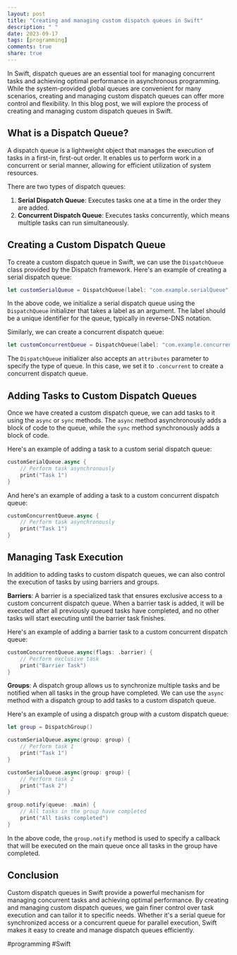 ```yaml
---
layout: post
title: "Creating and managing custom dispatch queues in Swift"
description: " "
date: 2023-09-17
tags: [programming]
comments: true
share: true
---
```


In Swift, dispatch queues are an essential tool for managing concurrent tasks and achieving optimal performance in asynchronous programming. While the system-provided global queues are convenient for many scenarios, creating and managing custom dispatch queues can offer more control and flexibility. In this blog post, we will explore the process of creating and managing custom dispatch queues in Swift.

## What is a Dispatch Queue?

A dispatch queue is a lightweight object that manages the execution of tasks in a first-in, first-out order. It enables us to perform work in a concurrent or serial manner, allowing for efficient utilization of system resources.

There are two types of dispatch queues:

1. **Serial Dispatch Queue**: Executes tasks one at a time in the order they are added.
2. **Concurrent Dispatch Queue**: Executes tasks concurrently, which means multiple tasks can run simultaneously.

## Creating a Custom Dispatch Queue

To create a custom dispatch queue in Swift, we can use the `DispatchQueue` class provided by the Dispatch framework. Here's an example of creating a serial dispatch queue:

```swift
let customSerialQueue = DispatchQueue(label: "com.example.serialQueue")
```

In the above code, we initialize a serial dispatch queue using the `DispatchQueue` initializer that takes a label as an argument. The label should be a unique identifier for the queue, typically in reverse-DNS notation.

Similarly, we can create a concurrent dispatch queue:

```swift
let customConcurrentQueue = DispatchQueue(label: "com.example.concurrentQueue", attributes: .concurrent)
```

The `DispatchQueue` initializer also accepts an `attributes` parameter to specify the type of queue. In this case, we set it to `.concurrent` to create a concurrent dispatch queue.

## Adding Tasks to Custom Dispatch Queues

Once we have created a custom dispatch queue, we can add tasks to it using the `async` or `sync` methods. The `async` method asynchronously adds a block of code to the queue, while the `sync` method synchronously adds a block of code.

Here's an example of adding a task to a custom serial dispatch queue:

```swift
customSerialQueue.async {
    // Perform task asynchronously
    print("Task 1")
}
```

And here's an example of adding a task to a custom concurrent dispatch queue:

```swift
customConcurrentQueue.async {
    // Perform task asynchronously
    print("Task 1")
}
```

## Managing Task Execution

In addition to adding tasks to custom dispatch queues, we can also control the execution of tasks by using barriers and groups.

**Barriers**: A barrier is a specialized task that ensures exclusive access to a custom concurrent dispatch queue. When a barrier task is added, it will be executed after all previously queued tasks have completed, and no other tasks will start executing until the barrier task finishes.

Here's an example of adding a barrier task to a custom concurrent dispatch queue:

```swift
customConcurrentQueue.async(flags: .barrier) {
    // Perform exclusive task
    print("Barrier Task")
}
```

**Groups**: A dispatch group allows us to synchronize multiple tasks and be notified when all tasks in the group have completed. We can use the `async` method with a dispatch group to add tasks to a custom dispatch queue.

Here's an example of using a dispatch group with a custom dispatch queue:

```swift
let group = DispatchGroup()

customSerialQueue.async(group: group) {
    // Perform task 1
    print("Task 1")
}

customSerialQueue.async(group: group) {
    // Perform task 2
    print("Task 2")
}

group.notify(queue: .main) {
    // All tasks in the group have completed
    print("All tasks completed")
}
```

In the above code, the `group.notify` method is used to specify a callback that will be executed on the main queue once all tasks in the group have completed.

## Conclusion

Custom dispatch queues in Swift provide a powerful mechanism for managing concurrent tasks and achieving optimal performance. By creating and managing custom dispatch queues, we gain finer control over task execution and can tailor it to specific needs. Whether it's a serial queue for synchronized access or a concurrent queue for parallel execution, Swift makes it easy to create and manage dispatch queues efficiently.

#programming #Swift